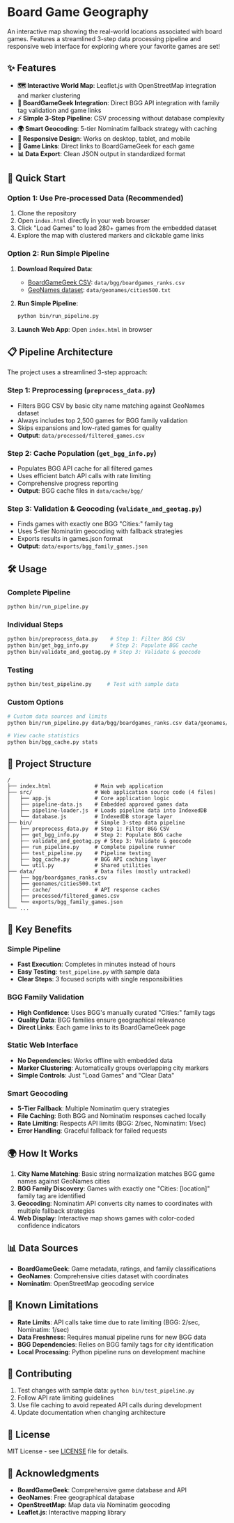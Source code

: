 # Board Game Geography

An interactive map showing the real-world locations associated with board games. Features a streamlined 3-step data processing pipeline and responsive web interface for exploring where your favorite games are set!

## ✨ Features

- **🗺️ Interactive World Map**: Leaflet.js with OpenStreetMap integration and marker clustering
- **🎲 BoardGameGeek Integration**: Direct BGG API integration with family tag validation and game links
- **⚡ Simple 3-Step Pipeline**: CSV processing without database complexity
- **🌍 Smart Geocoding**: 5-tier Nominatim fallback strategy with caching
- **📱 Responsive Design**: Works on desktop, tablet, and mobile
- **🔗 Game Links**: Direct links to BoardGameGeek for each game
- **📊 Data Export**: Clean JSON output in standardized format

## 🚀 Quick Start

### Option 1: Use Pre-processed Data (Recommended)
1. Clone the repository
2. Open `index.html` directly in your web browser
3. Click "Load Games" to load 280+ games from the embedded dataset
4. Explore the map with clustered markers and clickable game links

### Option 2: Run Simple Pipeline
1. **Download Required Data**:
   - [BoardGameGeek CSV](https://boardgamegeek.com/data_dumps/bg_ranks): `data/bgg/boardgames_ranks.csv`
   - [GeoNames dataset](https://www.geonames.org/export/): `data/geonames/cities500.txt`

2. **Run Simple Pipeline**:
   ```bash
   python bin/run_pipeline.py
   ```

3. **Launch Web App**: Open `index.html` in browser

## 📋 Pipeline Architecture

The project uses a streamlined 3-step approach:

### Step 1: Preprocessing (`preprocess_data.py`)
- Filters BGG CSV by basic city name matching against GeoNames dataset
- Always includes top 2,500 games for BGG family validation
- Skips expansions and low-rated games for quality
- **Output**: `data/processed/filtered_games.csv`

### Step 2: Cache Population (`get_bgg_info.py`)
- Populates BGG API cache for all filtered games
- Uses efficient batch API calls with rate limiting
- Comprehensive progress reporting
- **Output**: BGG cache files in `data/cache/bgg/`

### Step 3: Validation & Geocoding (`validate_and_geotag.py`)
- Finds games with exactly one BGG "Cities:" family tag
- Uses 5-tier Nominatim geocoding with fallback strategies
- Exports results in games.json format
- **Output**: `data/exports/bgg_family_games.json`

## 🛠️ Usage

### Complete Pipeline
```bash
python bin/run_pipeline.py
```

### Individual Steps
```bash
python bin/preprocess_data.py    # Step 1: Filter BGG CSV
python bin/get_bgg_info.py       # Step 2: Populate BGG cache  
python bin/validate_and_geotag.py # Step 3: Validate & geocode
```

### Testing
```bash
python bin/test_pipeline.py     # Test with sample data
```

### Custom Options
```bash
# Custom data sources and limits
python bin/run_pipeline.py data/bgg/boardgames_ranks.csv data/geonames/cities500.txt 5000

# View cache statistics
python bin/bgg_cache.py stats
```

## 📁 Project Structure

```
/
├── index.html              # Main web application
├── src/                    # Web application source code (4 files)
│   ├── app.js              # Core application logic
│   ├── pipeline-data.js    # Embedded approved games data
│   ├── pipeline-loader.js  # Loads pipeline data into IndexedDB
│   └── database.js         # IndexedDB storage layer
├── bin/                    # Simple 3-step data pipeline
│   ├── preprocess_data.py  # Step 1: Filter BGG CSV
│   ├── get_bgg_info.py     # Step 2: Populate BGG cache
│   ├── validate_and_geotag.py # Step 3: Validate & geocode
│   ├── run_pipeline.py     # Complete pipeline runner
│   ├── test_pipeline.py    # Pipeline testing
│   ├── bgg_cache.py        # BGG API caching layer
│   └── util.py             # Shared utilities
├── data/                   # Data files (mostly untracked)
│   ├── bgg/boardgames_ranks.csv
│   ├── geonames/cities500.txt
│   ├── cache/              # API response caches
│   ├── processed/filtered_games.csv
│   └── exports/bgg_family_games.json
└── ...
```

## 🎯 Key Benefits

### Simple Pipeline
- **Fast Execution**: Completes in minutes instead of hours
- **Easy Testing**: `test_pipeline.py` with sample data
- **Clear Steps**: 3 focused scripts with single responsibilities

### BGG Family Validation
- **High Confidence**: Uses BGG's manually curated "Cities:" family tags
- **Quality Data**: BGG families ensure geographical relevance
- **Direct Links**: Each game links to its BoardGameGeek page

### Static Web Interface
- **No Dependencies**: Works offline with embedded data
- **Marker Clustering**: Automatically groups overlapping city markers
- **Simple Controls**: Just "Load Games" and "Clear Data"

### Smart Geocoding
- **5-Tier Fallback**: Multiple Nominatim query strategies
- **File Caching**: Both BGG and Nominatim responses cached locally
- **Rate Limiting**: Respects API limits (BGG: 2/sec, Nominatim: 1/sec)
- **Error Handling**: Graceful fallback for failed requests

## 🌍 How It Works

1. **City Name Matching**: Basic string normalization matches BGG game names against GeoNames cities
2. **BGG Family Discovery**: Games with exactly one "Cities: [location]" family tag are identified
3. **Geocoding**: Nominatim API converts city names to coordinates with multiple fallback strategies
4. **Web Display**: Interactive map shows games with color-coded confidence indicators

## 📊 Data Sources

- **BoardGameGeek**: Game metadata, ratings, and family classifications
- **GeoNames**: Comprehensive cities dataset with coordinates
- **Nominatim**: OpenStreetMap geocoding service

## 🚧 Known Limitations

- **Rate Limits**: API calls take time due to rate limiting (BGG: 2/sec, Nominatim: 1/sec)
- **Data Freshness**: Requires manual pipeline runs for new BGG data
- **BGG Dependencies**: Relies on BGG family tags for city identification
- **Local Processing**: Python pipeline runs on development machine

## 🤝 Contributing

1. Test changes with sample data: `python bin/test_pipeline.py`
2. Follow API rate limiting guidelines
3. Use file caching to avoid repeated API calls during development
4. Update documentation when changing architecture

## 📄 License

MIT License - see [LICENSE](LICENSE) file for details.

## 🙏 Acknowledgments

- **BoardGameGeek**: Comprehensive game database and API
- **GeoNames**: Free geographical database
- **OpenStreetMap**: Map data via Nominatim geocoding
- **Leaflet.js**: Interactive mapping library